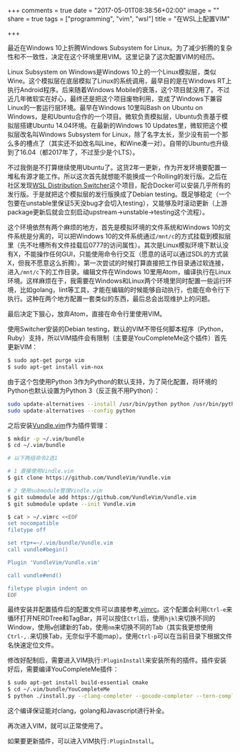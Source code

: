 +++
comments = true
date = "2017-05-01T08:38:56+02:00"
image = ""
share = true
tags = ["programming", "vim", "wsl"]
title = "在WSL上配置VIM"

+++

最近在Windows 10上折腾Windows Subsystem for Linux。为了减少折腾的复杂性和不一致性，决定在这个环境里用VIM。这里记录了这次配置VIM的经历。

<!--more-->

Linux Subsystem on Windows是Windows 10上的一个Linux模拟层，类似Wine。这个模拟层在底层模拟了Linux的系统调用，最早目的是在Windows RT上执行Android程序。后来随着Windows Mobile的衰落，这个项目就没用了。不过近几年微软实在好心，最终还是把这个项目废物利用，变成了Windows下兼容Linux的一套运行层环境。最早在Windows 10里叫Bash on Ubuntu on Windows，是和Ubuntu合作的一个项目。微软负责模拟层，Ubuntu负责基于模拟层搭建Ubuntu 14.04环境。在最新的Windows 10 Updates里，微软把这个模拟层改名叫Windows Subsystem for Linux，除了名字太长，至少没有前一个那么多的槽点了（其实还不如改名叫Line，和Wine凑一对）。自带的Ubuntu也升级到了16.04（都2017年了，不过至少是个LTS）。

不过我倒是不打算继续使用Ubuntu了。这货2年一更新，作为开发环境要配置一堆私有源才能工作。所以这次首先就想能不能换成一个Rolling的发行版。之后在社区发现[WSL Distribution Switcher](https://github.com/RoliSoft/WSL-Distribution-Switcher)这个项目，配合Docker可以安装几乎所有的发行版。于是就把这个模拟层的发行版换成了Debian testing。既足够稳定（一个包要在unstable里保证5天没bug才会切入testing），又能够及时滚动更新（上游package更新后就会立刻启动upstream->unstable->testing这个流程）。

这个环境依然有两个麻烦的地方，首先是模拟环境的文件系统和Windows 10的文件系统是分离的，可以把Windows 10的文件系统通过`/mnt/c`的方式挂载到模拟层里（先不吐槽所有文件挂载后0777的访问属性）。其次是Linux模拟环境下默认没有X，不能操作任何GUI，只能使用命令行交互（愿意的话可以通过SDL的方式装X，但我不愿意这么折腾）。第一次尝试的时候打算直接把工作目录通过软连接，进入`/mnt/c`下的工作目录。编辑文件在Windows 10里用Atom，编译执行在Linux环境。这样麻烦在于，我需要在Windows和Linux两个环境里同时配置一些运行环境，比如golang，lint等工具，才能在编辑的时候能够自动执行，也能在命令行下执行。这种在两个地方配置一套类似的东西，最后总会出现维护上的问题。

最后决定下狠心，放弃Atom，直接在命令行里使用VIM。

使用Switcher安装的Debian testing，默认的VIM不带任何脚本程序（Python，Ruby）支持，所以VIM插件会有限制（主要是YouCompleteMe这个插件）首先更新VIM：

```bash
$ sudo apt-get purge vim
$ sudo apt-get install vim-nox
```

由于这个包使用Python 3作为Python的默认支持，为了简化配置，将环境的Python也默认设置为Python 3（反正我不用Python）：

```bash
sudo update-alternatives --install /usr/bin/python python /usr/bin/python3 1
sudo update-alternatives --config python
```

之后安装[Vundle.vim](https://github.com/VundleVim/Vundle.vim)作为插件管理：

```bash
$ mkdir -p ~/.vim/bundle
$ cd ~/.vim/bundle

# 以下两组命令2选1

# 1 直接使用Vindle.vim
$ git clone https://github.com/VundleVim/Vundle.vim

# 2 使用submodule管理Vindle.vim
$ git submodule add https://github.com/VundleVim/Vundle.vim
$ git submodule update --init Vundle.vim

$ cat > ~/.vimrc <<EOF
set nocompatible
filetype off

set rtp+=~/.vim/bundle/Vundle.vim
call vundle#begin()

Plugin 'VundleVim/Vundle.vim'

call vundle#end()

filetype plugin indent on
EOF
```

最终安装并配置插件后的配置文件可以直接参考[.vimrc](https://github.com/googollee/my_sys/blob/master/vim/vimrc)。这个配置会利用`Ctrl-e`来循环打开NERDTree和TagBar，并可以按住`Ctrl`后，使用`hjkl`来切换不同的Window，使用`w`创建新的Tab，使用`nm`来切换不同的Tab（其实我更想使用`Ctrl-,.`来切换Tab，无奈似乎不能map）。使用`Ctrl-p`可以在当前目录下根据文件名快速定位文件。

修改好配制后，需要进入VIM执行`:PluginInstall`来安装所有的插件。插件安装好后，需要编译YouCompleteMe插件：

```bash
$ sudo apt-get install build-essential cmake
$ cd ~/.vim/bundle/YouCompleteMe
$ python ./install.py --clang-completer --gocode-completer --tern-completer
```

这个编译保证能对clang，golang和Javascript进行补全。

再次进入VIM，就可以正常使用了。

如果要更新插件，可以进入VIM执行`:PluginInstall`。
